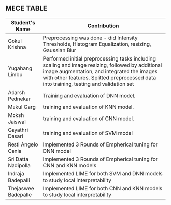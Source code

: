 ## MECE TABLE

|Student's Name           | Contribution                                             
|-------------------------|----------------------------------------------------------
|Gokul Krishna            | Preprocessing was done - did Intensity Thresholds, Histogram Equalization, resizing, Gaussian Blur
|Yugahang Limbu            |Performed initial preprocessing tasks including scaling and image resizing, followed by additional image augmentation, and integrated the images with other features. Splitted preprocessed data into training, testing and validation set
|Adarsh Pednekar          | Training and evaluation of DNN model.
|Mukul Garg               | training and evaluation of KNN model.
|Moksh Jaiswal            | training and evaluation of CNN model.
|Gayathri Dasari          |training and evaluation of SVM model
|Resti Angelo Cenia       |Implemented 3 Rounds of Empherical tuning for DNN model
|Sri Datta Nadipolla      |Implemented 3 Rounds of Empherical tuning for CNN and KNN models
|Indraja Badepalli        |Implemented LIME for both SVM and DNN models to study local interpretability
|Thejaswee Badepalle      |Implemented LIME for both CNN and KNN models to study local interpretability
